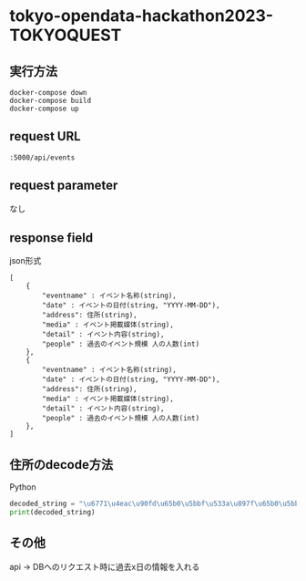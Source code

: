 # tokyo-opendata-hackathon2023-TOKYOQUEST


## 実行方法
```
docker-compose down
docker-compose build
docker-compose up

```

## request URL
```
:5000/api/events
```

## request parameter
なし

## response field
json形式
```
[
    {
        "eventname" : イベント名称(string),
        "date" : イベントの日付(string, "YYYY-MM-DD"),
        "address": 住所(string),    
        "media" : イベント掲載媒体(string),
        "detail" : イベント内容(string),
        "people" : 過去のイベント規模 人の人数(int)
    },
    {
        "eventname" : イベント名称(string),
        "date" : イベントの日付(string, "YYYY-MM-DD"),
        "address": 住所(string),    
        "media" : イベント掲載媒体(string),
        "detail" : イベント内容(string),
        "people" : 過去のイベント規模 人の人数(int)
    },
]
```

## 住所のdecode方法
Python
```python
decoded_string = "\u6771\u4eac\u90fd\u65b0\u5bbf\u533a\u897f\u65b0\u5bbf\u4e8c\u4e01\u76ee8\u756a1\u53f7".encode('utf-16', 'surrogatepass').decode('utf-16')
print(decoded_string)
```

## その他
api → DBへのリクエスト時に過去x日の情報を入れる
